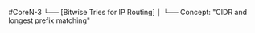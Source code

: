 #CoreN-3
└── [Bitwise Tries for IP Routing]
    │
    └── Concept: "CIDR and longest prefix matching"